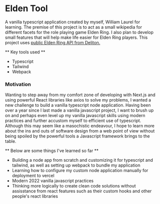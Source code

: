 # Elden Tool

A vanilla typescript application created by myself, William Laurel for learning. The premise of this project is to act as a small wikipedia for different facets for the role playing game Elden Ring. I also plan to develop small features that will help make life easier for Elden Ring players. This project uses [public Elden Ring API from Deliton.](https://docs.eldenring.fanapis.com/)

** Key tools used **
  - Typescript
  - Tailwind
  - Webpack

### Motivation
Wanting to step away from my comfort zone of developing with Next.js and using powerful React libraries like axios to solve my problems, I wanted a new challenge to build a vanilla typescript node application. Having been over a year since I last made a vanilla javascript project, I want to brush up on and perhaps even level up my vanilla javascript skills using modern practices and further accustom myself to efficient use of typescript. Although this may seem like a masochistic endeavour, I hope to learn more about the ins and outs of software design from a web point of view without being spoiled by the powerful tools a Javascript framework brings to the table.

** Below are some things I've learned so far **
  - Building a node app from scratch and customizing it for typescript and tailwind, as well as setting up webpack to bundle my application
  - Learning how to configure my custom node application manually for deployment to vercel
  - Modern 2022 vanilla javascript practices
  - Thinking more logically to create clean code solutions without assisstance from react features such as their custom hooks and other people's react libraries
